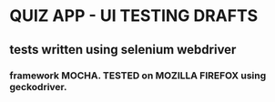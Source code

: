 # QUIZ APP - UI TESTING DRAFTS

## tests written using selenium webdriver

### framework MOCHA. TESTED on MOZILLA FIREFOX using geckodriver.



